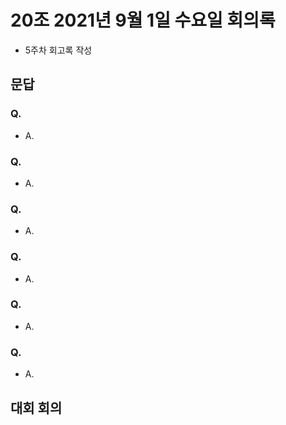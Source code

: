 # 20조 2021년 9월 1일 수요일 회의록

- 5주차 회고록 작성

## 문답

### Q. 

- A. 

### Q. 

- A. 

### Q. 

- A. 

### Q. 

- A. 

### Q. 

- A. 

### Q. 

- A. 

## 대회 회의
